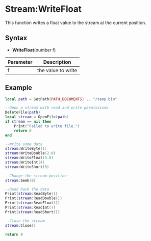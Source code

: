 # Stream:WriteFloat

This function writes a float value to the stream at the current position.

## Syntax

- **WriteFloat**(number f)

| Parameter | Description |
|---|---|
| f | the value to write |

## Example

```lua
local path = GetPath(PATH_DOCUMENTS) .. "/temp.bin"

--Open a stream with read and write permissions
DeleteFile(path)
local stream = OpenFile(path)
if stream == nil then
    Print("Failed to write file.")
    return 0
end

--Write some data
stream:WriteByte(1)
stream:WriteDouble(2.0)
stream:WriteFloat(3.0)
stream:WriteInt(4)
stream:WriteShort(5)

--Change the stream position
stream:Seek(0)

--Read back the data
Print(stream:ReadByte())
Print(stream:ReadDouble())
Print(stream:ReadFloat())
Print(stream:ReadInt())
Print(stream:ReadShort())

--Close the stream
stream:Close()

return 0
```
